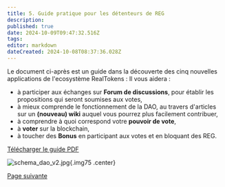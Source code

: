 ```yaml
---
title: 5. Guide pratique pour les détenteurs de REG
description: 
published: true
date: 2024-10-09T09:47:32.516Z
tags: 
editor: markdown
dateCreated: 2024-10-08T08:37:36.028Z
---
```


Le document ci-après est un guide dans la découverte des cinq nouvelles applications de l'ecosystème RealTokens : 
Il vous aidera :
- à participer aux échanges sur **Forum de discussions**, pour établir les propositions qui seront soumises aux votes, 
- à mieux comprende le fonctionnement de la DAO, au travers d'articles sur un **(nouveau) wiki** auquel vous pourrez plus facilement contribuer,
- à comprendre à quoi correspond votre **pouvoir de vote**,
- à **voter** sur la blockchain,
- à toucher des **Bonus** en participant aux votes et en bloquant des REG.

[Télécharger le guide PDF](/fr/fr/documents/tuto_gouvernance_dao_v2.1.pdf)

![schema_dao_v2.jpg](/fr/fr/assets/img/schema_dao_v2.jpg){.img75 .center}


[Page suivante](/fr/DAO/Perspectives)
